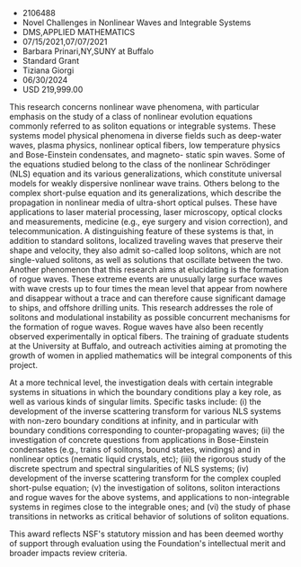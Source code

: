 
* 2106488
* Novel Challenges in Nonlinear Waves and Integrable Systems
* DMS,APPLIED MATHEMATICS
* 07/15/2021,07/07/2021
* Barbara Prinari,NY,SUNY at Buffalo
* Standard Grant
* Tiziana Giorgi
* 06/30/2024
* USD 219,999.00

This research concerns nonlinear wave phenomena, with particular emphasis on the
study of a class of nonlinear evolution equations commonly referred to as
soliton equations or integrable systems. These systems model physical phenomena
in diverse fields such as deep-water waves, plasma physics, nonlinear optical
fibers, low temperature physics and Bose-Einstein condensates, and magneto-
static spin waves. Some of the equations studied belong to the class of the
nonlinear Schrödinger (NLS) equation and its various generalizations, which
constitute universal models for weakly dispersive nonlinear wave trains. Others
belong to the complex short-pulse equation and its generalizations, which
describe the propagation in nonlinear media of ultra-short optical pulses. These
have applications to laser material processing, laser microscopy, optical clocks
and measurements, medicine (e.g., eye surgery and vision correction), and
telecommunication. A distinguishing feature of these systems is that, in
addition to standard solitons, localized traveling waves that preserve their
shape and velocity, they also admit so-called loop solitons, which are not
single-valued solitons, as well as solutions that oscillate between the two.
Another phenomenon that this research aims at elucidating is the formation of
rogue waves. These extreme events are unusually large surface waves with wave
crests up to four times the mean level that appear from nowhere and disappear
without a trace and can therefore cause significant damage to ships, and
offshore drilling units. This research addresses the role of solitons and
modulational instability as possible concurrent mechanisms for the formation of
rogue waves. Rogue waves have also been recently observed experimentally in
optical fibers. The training of graduate students at the University at Buffalo,
and outreach activities aiming at promoting the growth of women in applied
mathematics will be integral components of this project.

At a more technical level, the investigation deals with certain integrable
systems in situations in which the boundary conditions play a key role, as well
as various kinds of singular limits. Specific tasks include: (i) the development
of the inverse scattering transform for various NLS systems with non-zero
boundary conditions at infinity, and in particular with boundary conditions
corresponding to counter-propagating waves; (ii) the investigation of concrete
questions from applications in Bose-Einstein condensates (e.g., trains of
solitons, bound states, windings) and in nonlinear optics (nematic liquid
crystals, etc); (iii) the rigorous study of the discrete spectrum and spectral
singularities of NLS systems; (iv) development of the inverse scattering
transform for the complex coupled short-pulse equation; (v) the investigation of
solitons, soliton interactions and rogue waves for the above systems, and
applications to non-integrable systems in regimes close to the integrable ones;
and (vi) the study of phase transitions in networks as critical behavior of
solutions of soliton equations.

This award reflects NSF's statutory mission and has been deemed worthy of
support through evaluation using the Foundation's intellectual merit and broader
impacts review criteria.
